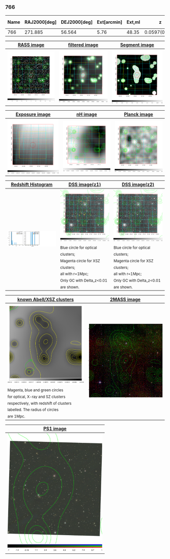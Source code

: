 <div STYLE="page-break-after: always;"></div>

### 766

|Name|RAJ2000[deg]|DEJ2000[deg] |Ext[arcmin]| Ext,ml | z | z_src| C|GC(XSZ,Delta_z<0.01)| GC(OPT,Delta_z<0.01)|GC| R_sig[arcmin] | R500[arcmin] | R500[Mpc]| CRsig[c/s] | CR500[c/s] |L500[1E44 erg/s]|F500[1E-12 erg/s/cm^2]| M500[1E14 Msun]|Tx[keV]|Cnt_sig|Beta|Rc[arcmin]|Comment|Alias|
|---|---|---|---|---|---|------|---|--------|---------|----------|---|---|---|---|---|---|---|---|---|---|---|---|---|---|
|766| 271.885| 56.564| 5.76| 48.35| 0.0597(0.005)| z1,| G| -| -| N| 14.650| 8.210| 0.568| 0.065(0.013)| 0.061(0.013)| 0.080(0.014)| 0.937(0.167)| 0.55(0.05)| 1.51(0.09)| 235.5| 0.577(-0.055+0.093)| 4.511(-0.588+0.888)| -| t299|

|[RASS image](../image/766/766_img.pdf)|[filtered image](../image/766/766_fil.pdf)|[Segment image](../image/766/766_seg.pdf)|
|-------------------|--------------------|-------------------|
| <img src="../image/766/766_img.png" width="300">  | <img src="../image/766/766_fil.png" width="300">   | <img src="../image/766/766_seg.png" width="300">  |

|[Exposure image](../image/766/766_mex.pdf)| [nH image](../image/766/766_nh.pdf)| [Planck image](../image/766/766_p.pdf)|
|-------------------|--------------------|-------------------|
|<img src="../image/766/766_mex.png" width="300">   | <img src="../image/766/766_nh.png" width="300">    | <img src="../image/766/766_p.png" width="300"> |

|[Redshift Histogram](../image/766/766_zg.pdf) | [DSS image(z1)](../image/766/766_dss_z1.pdf)      |  [DSS image(z2)](../image/766/766_dss_z2.pdf)    |
|-------------------|--------------------|-------------------|
|<img src="../image/766/766_zg.png" width="300"> |<img src="../image/766/766_dss_z1.png" width="300"> <sub><br>Blue circle for optical clusters; <br>Magenta circle for XSZ clusters; <br>all with r=1Mpc; <br>Only GC with Delta_z<0.01 are shown. </sub>| <img src="../image/766/766_dss_z2.png" width="300"><sub><br>Blue circle for optical clusters; <br>Magenta circle for XSZ clusters; <br>all with r=1Mpc; <br>Only GC with Delta_z<0.01 are shown. </sub> |

|[known Abell/XSZ clusters](../image/766/766_gc.pdf) | [2MASS image](../image/766/766_2mass.pdf)      |
|-------------------|-------------------|
|<img src=../image/766/766_gc.png width="300"> <br><sub>Magenta, blue and green circles <br>for optical, X-ray and SZ clusters <br>respectively, with redshift of clusters <br>labelled. The radius of circles <br>are 1Mpc.</sub>|<img src="../image/766/766_2mass.png" width="300">  |

|[PS1 image](../image/766/766_ps1.pdf)            |
|-------------------|
| <img src="../image/766/766_ps1.pdf" width="300">  |
